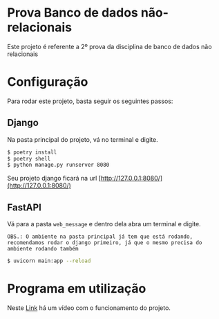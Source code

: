 # Prova Banco de dados não-relacionais
Este projeto é referente a 2º prova da disciplina de banco de dados não relacionais

# Configuração
Para rodar este projeto, basta seguir os seguintes passos:

## Django
Na pasta principal do projeto, vá no terminal e digite.
```bash
$ poetry install
$ poetry shell
$ python manage.py runserver 8080
```

Seu projeto django ficará na url [http://127.0.0.1:8080/](http://127.0.0.1:8080/)

## FastAPI
Vá para a pasta `web_message` e dentro dela abra um terminal e digite.

`OBS.: O ambiente na pasta principal já tem que está rodando, recomendamos rodar o django primeiro, já que o mesmo precisa do ambiente rodando também`

```bash
$ uvicorn main:app --reload
```

# Programa em utilização
Neste [Link]() há um vídeo com o funcionamento do projeto.

